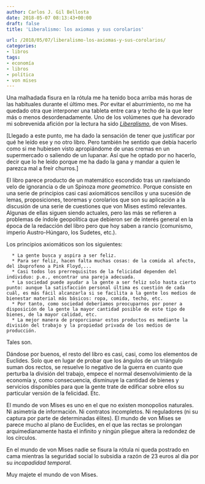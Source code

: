 ```yaml
---
author: Carlos J. Gil Bellosta
date: 2018-05-07 08:13:43+00:00
draft: false
title: 'Liberalismo: los axiomas y sus corolarios'

url: /2018/05/07/liberalismo-los-axiomas-y-sus-corolarios/
categories:
- libros
tags:
- economía
- libros
- política
- von mises
---
```


Una malhadada fisura en la rótula me ha tenido boca arriba más horas de las habituales durante el último mes. Por evitar el aburrimiento, no me ha quedado otra que interponer una tableta entre cara y techo de la que leer más o menos desordenadamente. Uno de los volúmenes que ha devorado mi sobrevenida afición por la lectura ha sido _[Liberalismo](https://mises.org/library/liberalism-classical-tradition)_, de von Mises.

[Llegado a este punto, me ha dado la sensación de tener que justificar por qué he leído ese y no otro libro. Pero también he sentido que debía hacerlo como si me hubiesen visto apropiándome de unas cremas en un supermercado o saliendo de un lupanar. Así que he optado por no hacerlo, decir que lo he leído porque me ha dado la gana y mandar a quien le parezca mal a freír churros.]

El libro parece producto de un matemático escondido tras un rawlsiando velo de ignorancia o de un Spinoza _more geometrico_. Porque consiste en una serie de principios casi casi axiomáticos sencillos y una sucesión de lemas, proposiciones, teoremas y corolarios que son su aplicación a la discusión de una serie de cuestiones que von Mises estimó relevantes. Algunas de ellas siguen siendo actuales, pero las más se refieren a problemas de índole geopolítica que debieron ser de interés general en la época de la redacción del libro pero que hoy saben a rancio (comunismo, imperio Austro-Húngaro, los Sudetes, etc.).

Los principios axiomáticos son los siguientes:



	  * La gente busca y aspira a ser feliz.
	  * Para ser feliz, hacen falta muchas cosas: de la comida al afecto, del ibuprofeno a Pink Floyd,...
	  * Casi todos los prerrequisitos de la felicidad dependen del individuo: p.e., encontrar una pareja adecuada.
	  * La sociedad puede ayudar a la gente a ser feliz solo hasta cierto punto: aunque la satisfacción personal última es cuestión de cada cuál, es más fácil alcanzarla si se facilita a la gente los medios de bienestar material más básicos: ropa, comida, techo, etc.
	  * Por tanto, como sociedad deberíamos preocuparnos por poner a disposición de la gente la mayor cantidad posible de este tipo de bienes, de la mayor calidad, etc.
	  * La mejor manera de proporcionar estos productos es mediante la división del trabajo y la propiedad privada de los medios de producción.


Tales son.

Dándose por buenos, el resto del libro es casi, casi, como los elementos de Euclides. Solo que en lugar de probar que los ángulos de un triángulo suman dos rectos, se resuelve lo negativo de la guerra en cuanto que perturba la división del trabajo, empece el normal desenvolvimiento de la economía y, como consecuencia, disminuye la cantidad de bienes y servicios disponibles para que la gente trate de edificar sobre ellos su particular versión de la felicidad. Etc.

El mundo de von Mises es uno en el que no existen monopolios naturales. Ni asimetría de información. Ni contratos incompletos. Ni reguladores (ni su captura por parte de determinadas élites). El mundo de von Mises se parece mucho al plano de Euclides, en el que las rectas se prolongan arquimedianamente hasta el infinito y ningún pliegue altera la redondez de los círculos.

En el mundo de von Mises nadie se fisura la rótula ni queda postrado en cama mientras la seguridad social lo subsidia a razón de 23 euros al día por su _incapadidad temporal_.

Muy majete el mundo de von Mises.
